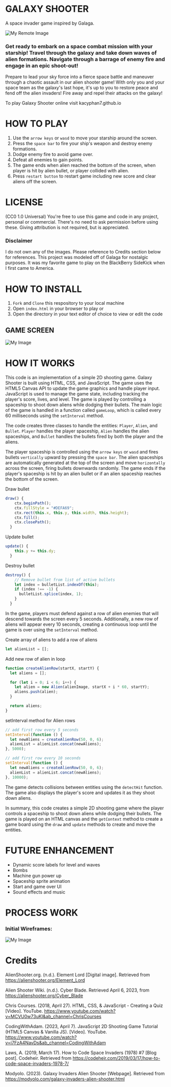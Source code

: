 # GALAXY SHOOTER
A space invader game inspired by Galaga. 

 ![My Remote Image](https://modyolo.com/wp-content/uploads/2021/12/galaxy-invaders-alien-shooter-1.jpg)

### Get ready to embark on a space combat mission with your starship! Travel through the galaxy and take down waves of alien formations. Navigate through a barrage of enemy fire and engage in an epic shoot-out!

Prepare to lead your sky force into a fierce space battle and maneuver through a chaotic assault in our alien shooter game! With only you and your space team as the galaxy's last hope, it's up to you to restore peace and fend off the alien invaders! Fire away and repel their attacks on the galaxy!

To play Galaxy Shooter online visit kacyphan7.github.io 

# HOW TO PLAY
1. Use the `arrow keys` or `wasd` to move your starship around the screen.
2. Press the `space bar` to fire your ship's weapon and destroy enemy formations.
3. Dodge enemy fire to avoid game over.
4. Defeat all enemies to gain points.
5. The game ends when alien reached the bottom of the screen, when player is hit by alien bullet, or player collided with alien.
6. Press `restart button` to restart game including new score and clear aliens off the screen.

# LICENSE 
(CC0 1.0 Universal) You're free to use this game and code in any project, personal or commercial. There's no need to ask permission before using these. Giving attribution is not required, but is appreciated.

### Disclaimer

I do not own any of the images. Please reference to Credits section below for references. This project was modeled off of Galaga for nostalgic purposes. It was my favorite game to play on the BlackBerry SideKick when I first came to America. 

# HOW TO INSTALL 
1. `Fork` and `Clone` this respository to your local machine
2. Open `index.html` in your browser to play or
3. Open the directory in your text editor of choice to view or edit the code

## GAME SCREEN

![My Image](./Img/g-s%20gameplay.png)

# HOW IT WORKS

This code is an implementation of a simple 2D shooting game. Galaxy Shooter is built using HTML, CSS, and JavaScript. The game uses the HTML5 Canvas API to update the game graphics and handle player input. JavaScript is used to manage the game state, including tracking the player's score, lives, and level. The game is played by controlling a spaceship to shoot down aliens while dodging their bullets. The main logic of the game is handled in a function called `gameLoop`, which is called every 60 milliseconds using the `setInterval` method.

The code creates three classes to handle the entities: `Player`, `Alien`, and `Bullet`. `Player` handles the player spaceship, `Alien` handles the alien spaceships, and `Bullet` handles the bullets fired by both the player and the aliens.

The player spaceship is controlled using the `arrow keys` or `wasd` and fires bullets `vertically` upward by pressing the `space bar`. The alien spaceships are automatically generated at the top of the screen and move `horizontally` across the screen, firing bullets downwards randomly. The game ends if the player's spaceship is hit by an alien bullet or if an alien spaceship reaches the bottom of the screen.

Draw bullet 
``` javascript
draw() {
    ctx.beginPath();
    ctx.fillStyle = "#DEFA69";
    ctx.rect(this.x, this.y, this.width, this.height);
    ctx.fill();
    ctx.closePath();
  }
```
Update bullet 
``` javascript
update() {
    this.y += this.dy;
  }
```
Destroy bullet 
``` javascript
destroy() {
    // Remove bullet from list of active bullets
    let index = bulletList.indexOf(this);
    if (index !== -1) {
      bulletList.splice(index, 1);
    }
  }
```

In the game, players must defend against a row of alien enemies that will descend towards the screen every 5 seconds. Additionally, a new row of aliens will appear every 10 seconds, creating a continuous loop until the game is over using the `setInterval` method.

Create array of aliens to add a row of aliens 
``` javascript
let alienList = [];
```

Add new row of alien in loop 
``` javascript
function createAlienRow(startX, startY) {
  let aliens = [];

  for (let i = 0; i < 6; i++) {
    let alien = new Alien(alienImage, startX + i * 60, startY);
    aliens.push(alien);
  }

  return aliens;
}
```

setInterval method for Alien rows
``` javascript
// add first row every 5 seconds
setInterval(function () {
  let newAliens = createAlienRow(50, 0, 6);
  alienList = alienList.concat(newAliens);
}, 5000);

// add first row every 10 seconds
setInterval(function () {
  let newAliens = createAlienRow(50, 0, 6);
  alienList = alienList.concat(newAliens);
}, 10000);
```

The game detects collisions between entities using the `detectHit` function. The game also displays the player's score and updates it as they shoot down aliens.

In summary, this code creates a simple 2D shooting game where the player controls a spaceship to shoot down aliens while dodging their bullets. The game is played on an HTML canvas and the `getContext` method to create a game board using the `draw` and `update` methods to create and move the entities.

# FUTURE ENHANCEMENT
- Dynamic score labels for level and waves
- Bombs
- Machine gun power up 
- Spaceship sprite animation 
- Start and game over UI 
- Sound effects and music 

# PROCESS WORK

### Initial Wireframes:
 ![My Image](./Img/screenshots/escalidraw-wireframe.png)

# Credits 

AlienShooter.org. (n.d.). Element Lord [Digital image]. Retrieved from https://alienshooter.org/Element_Lord

Alien Shooter Wiki. (n.d.). Cyber Blade. Retrieved April 6, 2023, from https://alienshooter.org/Cyber_Blade

Chris Courses. (2018, April 27). HTML, CSS, & JavaScript - Creating a Quiz [Video]. YouTube. https://www.youtube.com/watch?v=MCVU0w73uKI&ab_channel=ChrisCourses

CodingWithAdam. (2023, April 7). JavaScript 2D Shooting Game Tutorial (HTML5 Canvas & Vanilla JS). [Video]. YouTube. https://www.youtube.com/watch?v=i7FzA4NavDs&ab_channel=CodingWithAdam

Laws, A. (2019, March 17). How to Code Space Invaders (1978) #7 [Blog post]. Codeheir. Retrieved from https://codeheir.com/2019/03/17/how-to-code-space-invaders-1978-7/

Modyolo. (2023). Galaxy Invaders Alien Shooter [Webpage]. Retrieved from https://modyolo.com/galaxy-invaders-alien-shooter.html